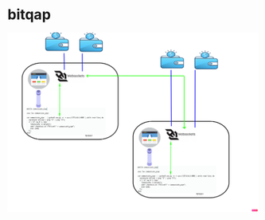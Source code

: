 # bitqap

![Alt text](https://github.com/aze2201/bashCoin/blob/main/doc/img/TopologyBashCoin_v1.png?raw=true)


